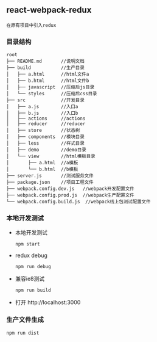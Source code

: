 ## react-webpack-redux
	在原有项目中引入redux
### 目录结构
	root
	├── README.md       //说明文档
	├── build           //生产目录
	│   ├── a.html      //html文件a
	│   ├── b.html      //html文件b
	│   ├── javascript  //压缩后js目录
	│   └── styles      //压缩后css目录
	├── src             //开发目录
	│   ├── a.js        //入口a
	│   ├── b.js        //入口b
	│   ├── actions  	//actions
	│   ├── reducer     //reducer
	│   ├── store       //状态树
	│   ├── components  //模块目录
	│   ├── less        //样式目录
	│   ├── demo        //demo目录
	│   └── view        //html模板目录
	│       ├── a.html  //a模板
	│       └── b.html  //b模板
	├── server.js       //测试服务文件
	├── package.json    //项目工程文件
	├── webpack.config.dev.js   //webpack开发配置文件
	├── webpack.config.prod.js  //webpack生产配置文件
	└── webpack.config.build.js  //webpack线上包测试配置文件

### 本地开发测试
		
+	本地开发测试

		npm start
		
+	redux debug

		npm run debug
                
+   兼容ie8测试

	    npm run build
		
+	打开 http://localhost:3000
		
### 生产文件生成

	npm run dist		


